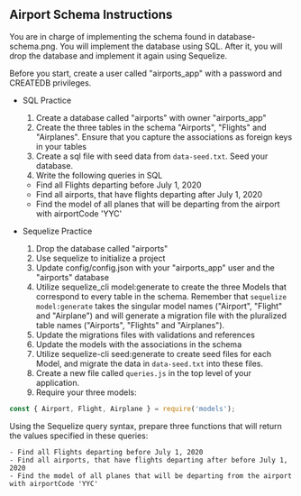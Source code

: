 ## Airport Schema Instructions

You are in charge of implementing the schema found in database-schema.png. You will implement the database using SQL. After it, you will drop the database and implement it again using Sequelize.

Before you start, create a user called "airports_app" with a password and CREATEDB privileges.

- SQL Practice
	1. Create a database called "airports" with owner "airports_app"
	2. Create the three tables in the schema "Airports", "Flights" and "Airplanes". Ensure that you capture the associations as foreign keys in your tables
	3. Create a sql file with seed data from `data-seed.txt`. Seed your database.
	4. Write the following queries in SQL

	- Find all Flights departing before July 1, 2020
	- Find all airports, that have flights departing after July 1, 2020
	- Find the model of all planes that will be departing from the airport with airportCode 'YYC'


- Sequelize Practice
	1. Drop the database called "airports"
	2. Use sequelize to initialize a project
	3. Update config/config.json with your "airports_app" user and the "airports" database
	4. Utilize sequelize_cli model:generate to create the three Models that correspond to every table in the schema. Remember that `sequelize model:generate` takes the singular model names ("Airport", "Flight" and "Airplane") and will generate a migration file with the pluralized table names ("Airports", "Flights" and "Airplanes").
	5. Update the migrations files with validations and references
	6. Update the models with the associations in the schema
	7. Utilize sequelize-cli seed:generate to create seed files for each Model, and migrate the data in `data-seed.txt` into these files.
	8. Create a new file called `queries.js` in the top level of your application.
	9. Require your three models:

```js
const { Airport, Flight, Airplane } = require('models');
```

Using the Sequelize query syntax, prepare three functions that will return the values specified in these queries:


	- Find all Flights departing before July 1, 2020
	- Find all airports, that have flights departing after before July 1, 2020
	- Find the model of all planes that will be departing from the airport with airportCode 'YYC'
